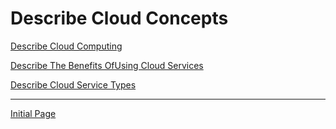 # Describe Cloud Concepts

[Describe Cloud Computing]()

[Describe The Benefits OfUsing Cloud Services]()

[Describe Cloud Service Types]()

------

[Initial Page]()